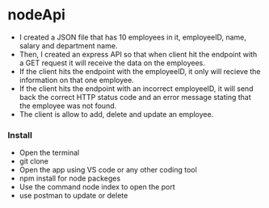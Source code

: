 # nodeApi

  * I created a JSON file that has 10 employees in it, employeeID, name, salary and department name.
  * Then, I created an express API so that when client hit the endpoint with a GET request it will receive the data on the employees.
  * If the client hits the endpoint with the employeeID, it only will recieve the information on that one employee.
  * If the client hits the endpoint with an incorrect employeeID, it will send back the correct HTTP status code and an error message stating that the employee was not found.
  * The client is allow to add, delete and update an employee.
  
  
  ### Install
  * Open the terminal
  * git clone 
  * Open the app using VS code or any other coding tool
  * npm install for node packeges
  * Use the command node index to open the port 
  * use postman to update or delete
  

  
